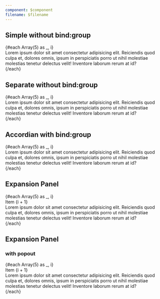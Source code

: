 ```yaml
---
component: $component
filename: $filename
---
```


<script>
  import Card from '$lib/components/Card.svelte';
  import Collapse from '$lib/components/Collapse.svelte';
  import Preview from '$lib/components/Preview.svelte';

  let group = 'expansionGroup';
</script>

## Simple without bind:group

<Preview>
  <Card>
    {#each Array(5) as _, i}
      <Collapse name="Item {i + 1}">
        <div>
          Lorem ipsum dolor sit amet consectetur adipisicing elit. Reiciendis quod culpa et, dolores omnis, ipsum in perspiciatis porro ut nihil molestiae molestias tenetur delectus velit! Inventore laborum rerum at id?
        </div>
      </Collapse>
    {/each}
  </Card>
</Preview>

## Separate without bind:group

<Preview>
  <Card>
    {#each Array(5) as _, i}
      <Collapse name="Item {i + 1}">
        <div>
          Lorem ipsum dolor sit amet consectetur adipisicing elit. Reiciendis quod culpa et, dolores omnis, ipsum in perspiciatis porro ut nihil molestiae molestias tenetur delectus velit! Inventore laborum rerum at id?
        </div>
      </Collapse>
    {/each}
  </Card>
</Preview>

## Accordian with bind:group

<Preview>
  <Card>
    {#each Array(5) as _, i}
      <Collapse name="Item {i + 1}" bind:group>
        <div>
          Lorem ipsum dolor sit amet consectetur adipisicing elit. Reiciendis quod culpa et, dolores omnis, ipsum in perspiciatis porro ut nihil molestiae molestias tenetur delectus velit! Inventore laborum rerum at id?
        </div>
      </Collapse>
    {/each}
  </Card>
</Preview>

## Expansion Panel

<Preview>
  <Card class="divide-y">
    {#each Array(5) as _, i}
      <Collapse>
        <div slot="trigger" class="flex-1 px-3 py-3">Item {i + 1}</div>
        <div class="px-3 pb-3 bg-gray-100 border-t">
          Lorem ipsum dolor sit amet consectetur adipisicing elit. Reiciendis quod culpa et, dolores omnis, ipsum in perspiciatis porro ut nihil molestiae molestias tenetur delectus velit! Inventore laborum rerum at id?
        </div>
      </Collapse>
    {/each}
  </Card>
</Preview>

## Expansion Panel

### with popout

<Preview>
  {#each Array(5) as _, i}
    <Collapse popout class="bg-white elevation-1 border-t first:border-t-0 first:rounded-t last:rounded-b">
      <div slot="trigger" class="flex-1 px-3 py-3">Item {i + 1}</div>
      <div class="px-3 pb-3 bg-gray-100 border-t">
        Lorem ipsum dolor sit amet consectetur adipisicing elit. Reiciendis quod culpa et, dolores omnis, ipsum in perspiciatis porro ut nihil molestiae molestias tenetur delectus velit! Inventore laborum rerum at id?
      </div>
    </Collapse>
  {/each}
</Preview>
